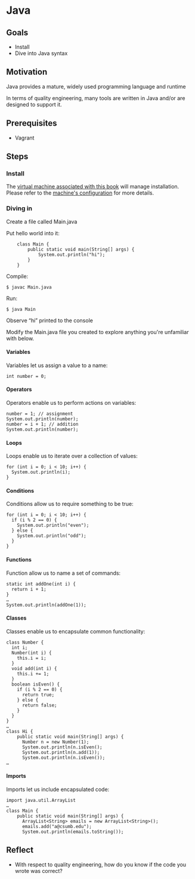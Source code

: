 # Java

## Goals

* Install
* Dive into Java syntax

## Motivation

Java provides a mature, widely used programming language and runtime

In terms of quality engineering, many tools are written in Java and/or are designed to support it.

## Prerequisites

* Vagrant

## Steps

### Install

The [virtual machine associated with this book](tools/vagrant.md) will manage installation. Please refer to the [machine's configuration](../Vagrantfile) for more details.

### Diving in

Create a file called Main.java

Put hello world into it:

```
    class Main {
        public static void main(String[] args) {
            System.out.println("hi");
        }
    }
```

Compile: 

```
$ javac Main.java
```

Run:

```
$ java Main
```

Observe “hi” printed to the console

Modify the Main.java file you created to explore anything you're unfamiliar with below.

#### Variables

Variables let us assign a value to a name:

```
int number = 0;
```

#### Operators

Operators enable us to perform actions on variables:

```
number = 1; // assignment
System.out.println(number);
number = i + 1; // addition
System.out.println(number);
```

#### Loops

Loops enable us to iterate over a collection of values:

```
for (int i = 0; i < 10; i++) {
  System.out.println(i);
}
```

#### Conditions

Conditions allow us to require something to be true:

```
for (int i = 0; i < 10; i++) {
  if (i % 2 == 0) {
    System.out.println("even");  
  } else {
    System.out.println("odd");  
  }
}
```

#### Functions 

Function allow us to name a set of commands:

```
static int addOne(int i) {
  return i + 1;
}
… 
System.out.println(addOne(1));
```

#### Classes

Classes enable us to encapsulate common functionality:

```
class Number {
  int i;
  Number(int i) {
    this.i = i;
  }
  void add(int i) {
    this.i += 1;
  }
  boolean isEven() {
    if (i % 2 == 0) {
      return true;
    } else {
      return false;
    }
  }
}
… 
class Hi {
    public static void main(String[] args) {
      Number n = new Number(1);
      System.out.println(n.isEven();
      System.out.println(n.add(1));
      System.out.println(n.isEven());
… 
```

#### Imports

Imports let us include encapsulated code:

```
import java.util.ArrayList
… 
class Main {
    public static void main(String[] args) {
      ArrayList<String> emails = new ArrayList<String>();
      emails.add("a@csumb.edu");
      System.out.println(emails.toString());
```


## Reflect

* With respect to quality engineering, how do you know if the code you wrote was correct?
